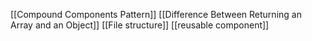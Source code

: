 

[[Compound Components Pattern]]
[[Difference Between Returning an Array and an Object]]
[[File structure]]
[[reusable component]]